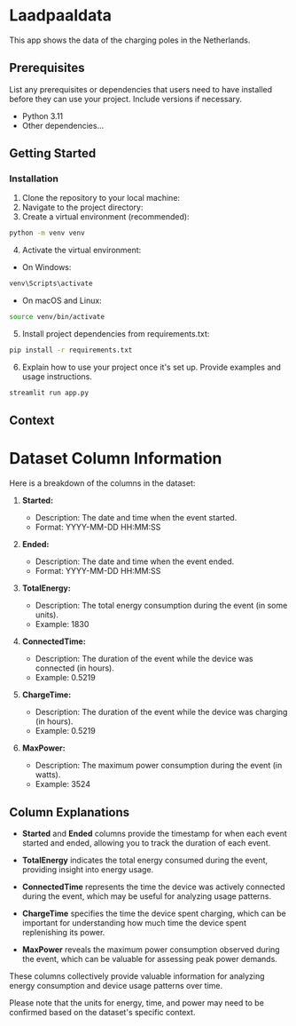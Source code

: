 # Laadpaaldata
This app shows the data of the charging poles in the Netherlands.

## Prerequisites

List any prerequisites or dependencies that users need to have installed before they can use your project. Include versions if necessary.

- Python 3.11
- Other dependencies...

## Getting Started

### Installation

1. Clone the repository to your local machine:
2. Navigate to the project directory:
3. Create a virtual environment (recommended):
```bash
python -m venv venv
```
4. Activate the virtual environment:
- On Windows:
```bash
venv\Scripts\activate
```
- On macOS and Linux:
```bash
source venv/bin/activate
```
5. Install project dependencies from requirements.txt:
```bash
pip install -r requirements.txt
```
6. Explain how to use your project once it's set up. Provide examples and usage instructions.
```bash
streamlit run app.py
```

## Context


# Dataset Column Information

Here is a breakdown of the columns in the dataset:

1. **Started:** 
   - Description: The date and time when the event started.
   - Format: YYYY-MM-DD HH:MM:SS

2. **Ended:** 
   - Description: The date and time when the event ended.
   - Format: YYYY-MM-DD HH:MM:SS

3. **TotalEnergy:** 
   - Description: The total energy consumption during the event (in some units).
   - Example: 1830

4. **ConnectedTime:** 
   - Description: The duration of the event while the device was connected (in hours).
   - Example: 0.5219

5. **ChargeTime:** 
   - Description: The duration of the event while the device was charging (in hours).
   - Example: 0.5219

6. **MaxPower:** 
   - Description: The maximum power consumption during the event (in watts).
   - Example: 3524

## Column Explanations

- **Started** and **Ended** columns provide the timestamp for when each event started and ended, allowing you to track the duration of each event.

- **TotalEnergy** indicates the total energy consumed during the event, providing insight into energy usage.

- **ConnectedTime** represents the time the device was actively connected during the event, which may be useful for analyzing usage patterns.

- **ChargeTime** specifies the time the device spent charging, which can be important for understanding how much time the device spent replenishing its power.

- **MaxPower** reveals the maximum power consumption observed during the event, which can be valuable for assessing peak power demands.

These columns collectively provide valuable information for analyzing energy consumption and device usage patterns over time.

Please note that the units for energy, time, and power may need to be confirmed based on the dataset's specific context.


